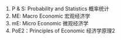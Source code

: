 1. P & S: Probability and Statistics 概率统计
2. ME: Macro Economic 宏观经济学
3. mE: Micro Economic 微观经济学
4. PoE2：Principles of Economic 经济学原理2
